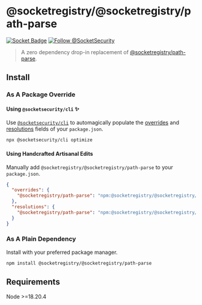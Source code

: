 # @socketregistry/@socketregistry/path-parse

[![Socket Badge](https://socket.dev/api/badge/npm/package/@socketregistry/@socketregistry/path-parse)](https://socket.dev/npm/package/@socketregistry/@socketregistry/path-parse)
[![Follow @SocketSecurity](https://img.shields.io/twitter/follow/SocketSecurity?style=social)](https://twitter.com/SocketSecurity)

> A zero dependency drop-in replacement of
> [@socketregistry/path-parse](https://www.npmjs.com/package/@socketregistry/path-parse).

## Install

### As A Package Override

#### Using `@socketsecurity/cli` :sparkles:

Use [`@socketsecurity/cli`](https://www.npmjs.com/package/@socketsecurity/cli)
to automagically populate the
[overrides](https://docs.npmjs.com/cli/v9/configuring-npm/package-json#overrides)
and [resolutions](https://yarnpkg.com/configuration/manifest#resolutions) fields
of your `package.json`.

```sh
npx @socketsecurity/cli optimize
```

#### Using Handcrafted Artisanal Edits

Manually add `@socketregistry/@socketregistry/path-parse` to your
`package.json`.

```json
{
  "overrides": {
    "@socketregistry/path-parse": "npm:@socketregistry/@socketregistry/path-parse@^1"
  },
  "resolutions": {
    "@socketregistry/path-parse": "npm:@socketregistry/@socketregistry/path-parse@^1"
  }
}
```

### As A Plain Dependency

Install with your preferred package manager.

```sh
npm install @socketregistry/@socketregistry/path-parse
```

## Requirements

Node &gt;=18.20.4
